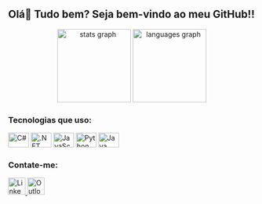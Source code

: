 <h2 align="left">Olá👋 Tudo bem? Seja bem-vindo ao meu GitHub!!</h2>
<div align="center">
  <img src="https://github-readme-stats.vercel.app/api?hide_title=false&hide_rank=false&show_icons=true&include_all_commits=true&count_private=true&disable_animations=false&theme=dracula&locale=pt-br&hide_border=false&username=GuilhermeFeitoza" height="150" alt="stats graph"  />
  <img src="https://github-readme-stats.vercel.app/api/top-langs?locale=pt-br&hide_title=false&layout=compact&card_width=320&langs_count=5&theme=dracula&hide_border=false&username=GuilhermeFeitoza" height="150" alt="languages graph"  />
</div>
<div align="left">
  <h3>Tecnologias que uso:</h3>
    <img src="https://cdn.jsdelivr.net/gh/devicons/devicon/icons/csharp/csharp-original.svg" height="30" width="42" alt="C#"  />
  <img src="https://cdn.jsdelivr.net/gh/devicons/devicon/icons/dotnetcore/dotnetcore-original.svg" height="30" width="42" alt=".NET Core"  />
  <img src="https://cdn.jsdelivr.net/gh/devicons/devicon/icons/javascript/javascript-original.svg" height="30" width="42" alt="JavaScript"  />
  <img src="https://cdn.jsdelivr.net/gh/devicons/devicon/icons/python/python-original.svg" height="30" width="42" alt="Python"  />
  <img src="https://cdn.jsdelivr.net/gh/devicons/devicon/icons/java/java-original.svg" height="30" width="42" alt="Java"  />
</div>
<div align="left">
  <h3>Contate-me:</h3>
  <a href="https://www.linkedin.com/in/guilhermefeitoza/" target="_blank">
    <img src="https://img.shields.io/static/v1?message=LinkedIn&logo=linkedin&label=&color=0077B5&logoColor=white&labelColor=&style=for-the-badge" height="35" alt="LinkedIn"  />
  </a>
  <a href="mailto:guilhermefeitoza09@outlook.com" target="_blank">
    <img src="https://img.shields.io/static/v1?message=Outlook&logo=microsoft-outlook&label=&color=0078D4&logoColor=white&labelColor=&style=for-the-badge" height="35" alt="Outlook"  />
  </a>
</div>
